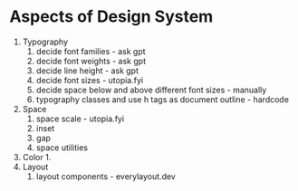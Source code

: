 # Aspects of Design System
1. Typography
   1. decide font families - ask gpt
   2. decide font weights - ask gpt
   3. decide line height - ask gpt
   4. decide font sizes - utopia.fyi
   5. decide space below and above different font sizes - manually
   6. typography classes and use h tags as document outline - hardcode
2. Space
   1. space scale - utopia.fyi
   2. inset
   3. gap
   4. space utilities
3. Color
   1. 
4. Layout
   1. layout components - everylayout.dev
